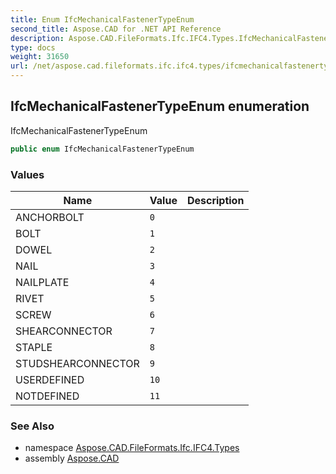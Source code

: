 ```yaml
---
title: Enum IfcMechanicalFastenerTypeEnum
second_title: Aspose.CAD for .NET API Reference
description: Aspose.CAD.FileFormats.Ifc.IFC4.Types.IfcMechanicalFastenerTypeEnum enum. IfcMechanicalFastenerTypeEnum
type: docs
weight: 31650
url: /net/aspose.cad.fileformats.ifc.ifc4.types/ifcmechanicalfastenertypeenum/
---
```

## IfcMechanicalFastenerTypeEnum enumeration

IfcMechanicalFastenerTypeEnum

```csharp
public enum IfcMechanicalFastenerTypeEnum
```

### Values

| Name | Value | Description |
| --- | --- | --- |
| ANCHORBOLT | `0` |  |
| BOLT | `1` |  |
| DOWEL | `2` |  |
| NAIL | `3` |  |
| NAILPLATE | `4` |  |
| RIVET | `5` |  |
| SCREW | `6` |  |
| SHEARCONNECTOR | `7` |  |
| STAPLE | `8` |  |
| STUDSHEARCONNECTOR | `9` |  |
| USERDEFINED | `10` |  |
| NOTDEFINED | `11` |  |

### See Also

* namespace [Aspose.CAD.FileFormats.Ifc.IFC4.Types](../../aspose.cad.fileformats.ifc.ifc4.types/)
* assembly [Aspose.CAD](../../)


